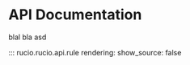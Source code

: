 # API Documentation

blal bla 
 asd

::: rucio.rucio.api.rule
    rendering:
      show_source: false
